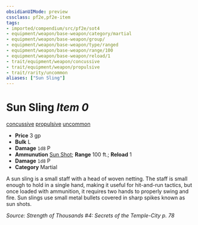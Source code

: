 ```yaml
---
obsidianUIMode: preview
cssclass: pf2e,pf2e-item
tags:
- imported/compendium/src/pf2e/sot4
- equipment/weapon/base-weapon/category/martial
- equipment/weapon/base-weapon/group/
- equipment/weapon/base-weapon/type/ranged
- equipment/weapon/base-weapon/range/100
- equipment/weapon/base-weapon/reload/1
- trait/equipment/weapon/concussive
- trait/equipment/weapon/propulsive
- trait/rarity/uncommon
aliases: ["Sun Sling"]
---
```

# Sun Sling *Item 0*  
[concussive](concussive-g-g.md)  [propulsive](propulsive.md)  [uncommon](uncommon.md)  

- **Price** 3 gp
- **Bulk** L
- **Damage** `1d8` P
- **Ammunution** [Sun Shot](sun-shot-sot4.md); **Range** 100 ft.; **Reload** 1
- **Damage** `1d8` P
- **Category** Martial

A sun sling is a small staff with a head of woven netting. The staff is small enough to hold in a single hand, making it useful for hit-and-run tactics, but once loaded with ammunition, it requires two hands to properly swing and fire. Sun slings use small metal bullets covered in sharp spikes known as sun shots.

*Source: Strength of Thousands #4: Secrets of the Temple-City p. 78*